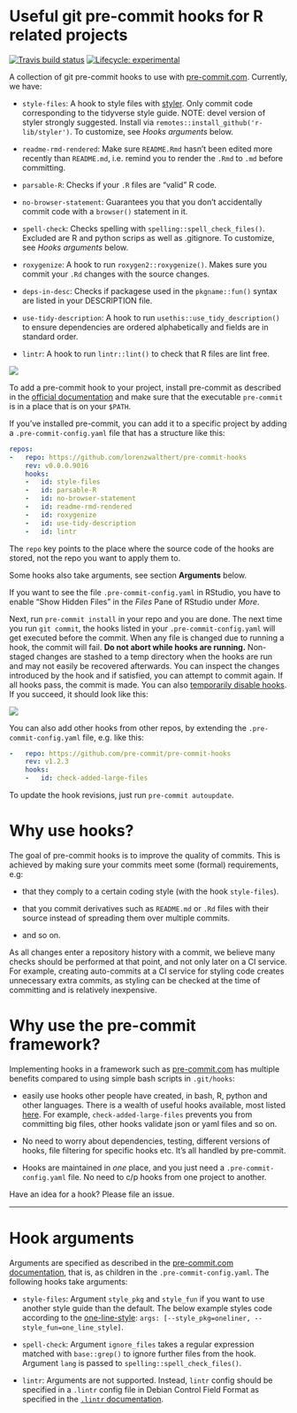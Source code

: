 
<!-- README.md is generated from README.Rmd. Please edit that file -->

# Useful git pre-commit hooks for R related projects

<!-- badges: start -->

[![Travis build
status](https://travis-ci.org/lorenzwalthert/pre-commit-hooks.svg?branch=master)](https://travis-ci.org/lorenzwalthert/pre-commit-hooks)
[![Lifecycle:
experimental](https://img.shields.io/badge/lifecycle-experimental-orange.svg)](https://www.tidyverse.org/lifecycle/#experimental)
<!-- badges: end -->

A collection of git pre-commit hooks to use with
[pre-commit.com](https://pre-commit.com). Currently, we have:

  - `style-files`: A hook to style files with
    [styler](https://styler.r-lib.org). Only commit code corresponding
    to the tidyverse style guide. NOTE: devel version of styler strongly
    suggested. Install via `remotes::install_github('r-lib/styler')`. To
    customize, see *Hooks arguments* below.

  - `readme-rmd-rendered`: Make sure `README.Rmd` hasn’t been edited
    more recently than `README.md`, i.e. remind you to render the `.Rmd`
    to `.md` before committing.

  - `parsable-R`: Checks if your `.R` files are “valid” R code.

  - `no-browser-statement`: Guarantees you that you don’t accidentally
    commit code with a `browser()` statement in it.

  - `spell-check`: Checks spelling with `spelling::spell_check_files()`.
    Excluded are R and python scrips as well as .gitignore. To
    customize, see *Hooks arguments* below.

  - `roxygenize`: A hook to run `roxygen2::roxygenize()`. Makes sure you
    commit your `.Rd` changes with the source changes.

  - `deps-in-desc`: Checks if packagese used in the `pkgname::fun()`
    syntax are listed in your DESCRIPTION file.

  - `use-tidy-description`: A hook to run
    `usethis::use_tidy_description()` to ensure dependencies are ordered
    alphabetically and fields are in standard order.

  - `lintr`: A hook to run `lintr::lint()` to check that R files are
    lint free.

![](man/figs/pre-commit-demo.gif)

To add a pre-commit hook to your project, install pre-commit as
described in the [official documentation](https://pre-commit.com/#intro)
and make sure that the executable `pre-commit` is in a place that is on
your `$PATH`.

If you’ve installed pre-commit, you can add it to a specific project by
adding a `.pre-commit-config.yaml` file that has a structure like this:

``` yaml
repos:
-   repo: https://github.com/lorenzwalthert/pre-commit-hooks
    rev: v0.0.0.9016
    hooks: 
    -   id: style-files
    -   id: parsable-R
    -   id: no-browser-statement
    -   id: readme-rmd-rendered
    -   id: roxygenize
    -   id: use-tidy-description
    -   id: lintr
```

The `repo` key points to the place where the source code of the hooks
are stored, not the repo you want to apply them to.

Some hooks also take arguments, see section **Arguments** below.

If you want to see the file `.pre-commit-config.yaml` in RStudio, you
have to enable “Show Hidden Files” in the *Files* Pane of RStudio under
*More*.

Next, run `pre-commit install` in your repo and you are done. The next
time you run `git commit`, the hooks listed in your
`.pre-commit-config.yaml` will get executed before the commit. When any
file is changed due to running a hook, the commit will fail. **Do not
abort while hooks are running.** Non-staged changes are stashed to a
temp directory when the hooks are run and may not easily be recovered
afterwards. You can inspect the changes introduced by the hook and if
satisfied, you can attempt to commit again. If all hooks pass, the
commit is made. You can also [temporarily disable
hooks](https://pre-commit.com/#temporarily-disabling-hooks). If you
succeed, it should look like this:

![](man/figs/screenshot.png)<!-- -->

You can also add other hooks from other repos, by extending the
`.pre-commit-config.yaml` file, e.g. like this:

``` yaml
-   repo: https://github.com/pre-commit/pre-commit-hooks
    rev: v1.2.3
    hooks: 
    -   id: check-added-large-files
```

To update the hook revisions, just run `pre-commit autoupdate`.

# Why use hooks?

The goal of pre-commit hooks is to improve the quality of commits. This
is achieved by making sure your commits meet some (formal) requirements,
e.g:

  - that they comply to a certain coding style (with the hook
    `style-files`).

  - that you commit derivatives such as `README.md` or `.Rd` files with
    their source instead of spreading them over multiple commits.

  - and so on.

As all changes enter a repository history with a commit, we believe many
checks should be performed at that point, and not only later on a CI
service. For example, creating auto-commits at a CI service for styling
code creates unnecessary extra commits, as styling can be checked at the
time of committing and is relatively inexpensive.

# Why use the pre-commit framework?

Implementing hooks in a framework such as
[pre-commit.com](https://pre-commit.com) has multiple benefits compared
to using simple bash scripts in `.git/hooks`:

  - easily use hooks other people have created, in bash, R, python and
    other languages. There is a wealth of useful hooks available, most
    listed [here](https://pre-commit.com/hooks.html). For example,
    `check-added-large-files` prevents you from committing big files,
    other hooks validate json or yaml files and so on.

  - No need to worry about dependencies, testing, different versions of
    hooks, file filtering for specific hooks etc. It’s all handled by
    pre-commit.

  - Hooks are maintained in *one* place, and you just need a
    `.pre-commit-config.yaml` file. No need to c/p hooks from one
    project to another.

Have an idea for a hook? Please file an issue.

-----

# Hook arguments

Arguments are specified as described in the [pre-commit.com
documentation](https://pre-commit.com/#passing-arguments-to-hooks), that
is, as children in the `.pre-commit-config.yaml`. The following hooks
take arguments:

  - `style-files`: Argument `style_pkg` and `style_fun` if you want to
    use another style guide than the default. The below example styles
    code according to the
    [one-line-style](https://github.com/lorenzwalthert/oneliner): `args:
    [--style_pkg=oneliner, --style_fun=one_line_style]`.

  - `spell-check`: Argument `ignore_files` takes a regular expression
    matched with `base::grep()` to ignore further files from the hook.
    Argument `lang` is passed to `spelling::spell_check_files()`.

  - `lintr`: Arguments are not supported. Instead, `lintr` config should
    be specified in a `.lintr` config file in Debian Control Field
    Format as specified in the [`.lintr`
    documentation](https://github.com/jimhester/lintr#project-configuration).
